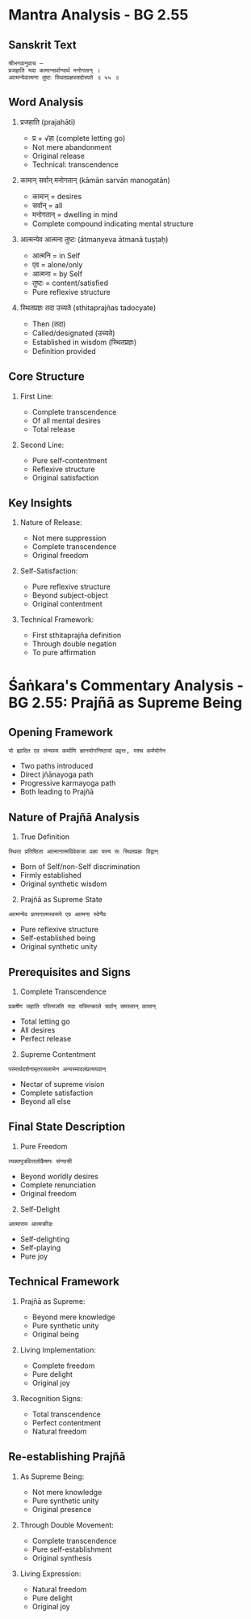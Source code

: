 # Mantra Analysis - BG 2.55

## Sanskrit Text
```sanskrit
श्रीभगवानुवाच —
प्रजहाति यदा कामान्सर्वान्पार्थ मनोगतान् ।
आत्मन्येवात्मना तुष्टः स्थितप्रज्ञस्तदोच्यते ॥ ५५ ॥
```

## Word Analysis
1. प्रजहाति (prajahāti)
   - प्र + √हा (complete letting go)
   - Not mere abandonment
   - Original release
   - Technical: transcendence

2. कामान् सर्वान् मनोगतान् (kāmān sarvān manogatān)
   - कामान् = desires
   - सर्वान् = all
   - मनोगतान् = dwelling in mind
   - Complete compound indicating mental structure

3. आत्मन्येव आत्मना तुष्टः (ātmanyeva ātmanā tuṣṭaḥ)
   - आत्मनि = in Self
   - एव = alone/only
   - आत्मना = by Self
   - तुष्टः = content/satisfied
   - Pure reflexive structure

4. स्थितप्रज्ञः तदा उच्यते (sthitaprajñas tadocyate)
   - Then (तदा)
   - Called/designated (उच्यते)
   - Established in wisdom (स्थितप्रज्ञः)
   - Definition provided

## Core Structure
1. First Line:
   - Complete transcendence
   - Of all mental desires
   - Total release

2. Second Line:
   - Pure self-contentment
   - Reflexive structure
   - Original satisfaction

## Key Insights
1. Nature of Release:
   - Not mere suppression
   - Complete transcendence
   - Original freedom

2. Self-Satisfaction:
   - Pure reflexive structure
   - Beyond subject-object
   - Original contentment

3. Technical Framework:
   - First sthitaprajña definition
   - Through double negation
   - To pure affirmation

# Śaṅkara's Commentary Analysis - BG 2.55: Prajñā as Supreme Being

## Opening Framework
```sanskrit
यो ह्यादित एव संन्यस्य कर्माणि ज्ञानयोगनिष्ठायां प्रवृत्तः, यश्च कर्मयोगेन
```
- Two paths introduced
- Direct jñānayoga path
- Progressive karmayoga path
- Both leading to Prajñā

## Nature of Prajñā Analysis

1. True Definition
```sanskrit
स्थिता प्रतिष्ठिता आत्मानात्मविवेकजा प्रज्ञा यस्य सः स्थितप्रज्ञः विद्वान्
```
- Born of Self/non-Self discrimination
- Firmly established
- Original synthetic wisdom

2. Prajñā as Supreme State
```sanskrit
आत्मन्येव प्रत्यगात्मस्वरूपे एव आत्मना स्वेनैव
```
- Pure reflexive structure
- Self-established being
- Original synthetic unity

## Prerequisites and Signs

1. Complete Transcendence
```sanskrit
प्रकर्षेण जहाति परित्यजति यदा यस्मिन्काले सर्वान् समस्तान् कामान्
```
- Total letting go
- All desires
- Perfect release

2. Supreme Contentment
```sanskrit
परमार्थदर्शनामृतरसलाभेन अन्यस्मादलंप्रत्ययवान्
```
- Nectar of supreme vision
- Complete satisfaction
- Beyond all else

## Final State Description

1. Pure Freedom
```sanskrit
त्यक्तपुत्रवित्तलोकैषणः संन्यासी
```
- Beyond worldly desires
- Complete renunciation
- Original freedom

2. Self-Delight
```sanskrit
आत्माराम आत्मक्रीडः
```
- Self-delighting
- Self-playing
- Pure joy

## Technical Framework

1. Prajñā as Supreme:
   - Beyond mere knowledge
   - Pure synthetic unity
   - Original being

2. Living Implementation:
   - Complete freedom
   - Pure delight
   - Original joy

3. Recognition Signs:
   - Total transcendence
   - Perfect contentment
   - Natural freedom

## Re-establishing Prajñā

1. As Supreme Being:
   - Not mere knowledge
   - Pure synthetic unity
   - Original presence

2. Through Double Movement:
   - Complete transcendence
   - Pure self-establishment
   - Original synthesis

3. Living Expression:
   - Natural freedom
   - Pure delight
   - Original joy
